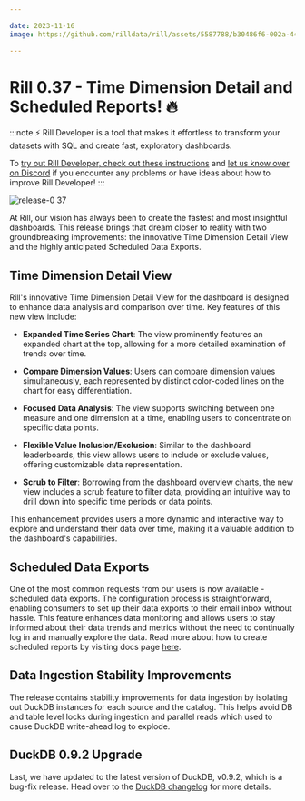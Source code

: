 ```yaml
---

date: 2023-11-16
image: https://github.com/rilldata/rill/assets/5587788/b30486f6-002a-445d-8a1b-955b6ec0066d

---
```


# Rill 0.37 - Time Dimension Detail and Scheduled Reports! 🔥

:::note
⚡ Rill Developer is a tool that makes it effortless to transform your datasets with SQL and create fast, exploratory dashboards.

To [try out Rill Developer, check out these instructions](../../install) and [let us know over on Discord](https://bit.ly/3bbcSl9) if you encounter any problems or have ideas about how to improve Rill Developer!
:::

![release-0 37](https://cdn.rilldata.com/docs/release-notes/release_37_gif)

At Rill, our vision has always been to create the fastest and most insightful dashboards.
This release brings that dream closer to reality with two groundbreaking improvements: the innovative Time Dimension Detail View and the highly anticipated Scheduled Data Exports.

## Time Dimension Detail View
Rill's innovative Time Dimension Detail View for the dashboard is designed to enhance data analysis and comparison over time. Key features of this new view include:
* **Expanded Time Series Chart**: The view prominently features an expanded chart at the top, allowing for a more detailed examination of trends over time.

* **Compare Dimension Values**: Users can compare dimension values simultaneously, each represented by distinct color-coded lines on the chart for easy differentiation.

* **Focused Data Analysis**: The view supports switching between one measure and one dimension at a time, enabling users to concentrate on specific data points.

* **Flexible Value Inclusion/Exclusion**: Similar to the dashboard leaderboards, this view allows users to include or exclude values, offering customizable data representation.

* **Scrub to Filter**: Borrowing from the dashboard overview charts, the new view includes a scrub feature to filter data, providing an intuitive way to drill down into specific time periods or data points.

This enhancement provides users a more dynamic and interactive way to explore and understand their data over time, making it a valuable addition to the dashboard's capabilities.

## Scheduled Data Exports

One of the most common requests from our users is now available - scheduled data exports.
The configuration process is straightforward, enabling consumers to set up their data exports to their email inbox without hassle.
This feature enhances data monitoring and allows users to stay informed about their data trends and metrics without the need to continually log in and manually explore the data.
Read more about how to create scheduled reports by visiting docs page [here](../../share/scheduled-reports).

## Data Ingestion Stability Improvements
The release contains stability improvements for data ingestion by isolating out DuckDB instances for each source and the catalog.
This helps avoid DB and table level locks during ingestion and parallel reads which used to cause DuckDB write-ahead log to explode.

## DuckDB 0.9.2 Upgrade

Last, we have updated to the latest version of DuckDB, v0.9.2, which is a bug-fix release.
Head over to the [DuckDB changelog](https://github.com/duckdb/duckdb/releases/tag/v0.9.2) for more details.